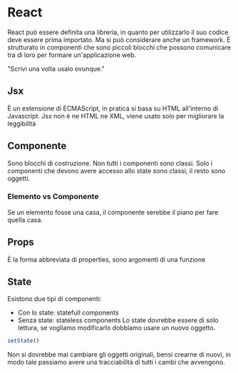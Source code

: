 # React
React può essere definita una libreria, in quanto per utilizzarlo il suo codice deve essere prima importato.
Ma si può considerare anche un framework.
È strutturato in componenti che sono piccoli blocchi che possono comunicare tra di loro per formare un'applicazione web.

"Scrivi una volta usalo ovunque."

## Jsx
È un estensione di ECMAScript, in pratica si basa su HTML all'interno di Javascript.
Jsx non è ne HTML ne XML, viene usato solo per migliorare la leggibilità 

## Componente
Sono blocchi di costruzione.
Non tutti i componenti sono classi.
Solo i componenti che devono avere accesso allo state sono classi, il resto sono oggetti.

### Elemento vs Componente
Se un elemento fosse una casa, il componente serebbe il piano per fare quella casa.

## Props
È la forma abbreviata di properties, sono argomenti di una funzione

## State
Esistono due tipi di componenti:
- Con lo state: statefull components
- Senza state: stateless components
Lo state dovrebbe essere di solo lettura, se vogliamo modificarlo dobbiamo usare un nuovo oggetto.

``` js
setState()
```
Non si dovrebbe mai cambiare gli oggetti originali, bensì crearne di nuovi, in modo tale passiamo avere una tracciabilità di tutti i cambi che avvengono.